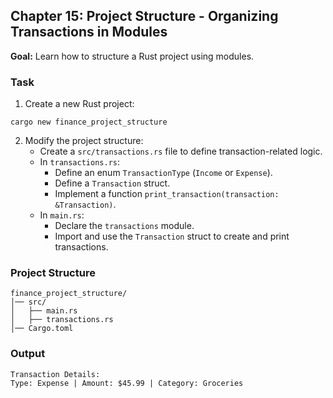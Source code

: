 ## Chapter 15: Project Structure - Organizing Transactions in Modules

**Goal:** Learn how to structure a Rust project using modules.

### Task
1. Create a new Rust project:
```shell
cargo new finance_project_structure
```
2. Modify the project structure:
   - Create a `src/transactions.rs` file to define transaction-related logic.
   - In `transactions.rs`:
      - Define an enum `TransactionType` (`Income` or `Expense`).
      - Define a `Transaction` struct.
      - Implement a function `print_transaction(transaction: &Transaction)`.
   - In `main.rs`:
      - Declare the `transactions` module.
      - Import and use the `Transaction` struct to create and print transactions.

### Project Structure
```
finance_project_structure/
│── src/
│   ├── main.rs
│   ├── transactions.rs
│── Cargo.toml
```

### Output
```
Transaction Details:
Type: Expense | Amount: $45.99 | Category: Groceries
```